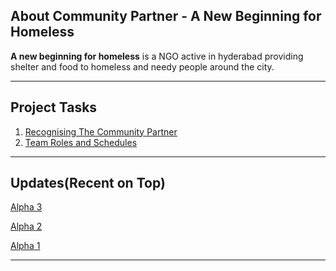 ## About Community Partner - A New Beginning for Homeless
**A new beginning for homeless** is a NGO active in hyderabad providing shelter and food to homeless and needy people around the city.

<hr/>

## Project Tasks


1. [Recognising The Community Partner](https://raw.githubusercontent.com/HITAM-EPICS/a-new-beginning/master/docs/task1.txt)
2. [Team Roles and Schedules](https://hitam-epics.github.io/a-new-beginning/task2.txt)

<hr/>

## Updates(Recent on Top)

[Alpha 3](https://github.com/HITAM-EPICS/a-new-beginning/releases/download/V0.3-alpha/ANBFH1.apk)

[Alpha 2](https://github.com/HITAM-EPICS/a-new-beginning/releases/download/V0.2-alpha/ANBFH.apk)

[Alpha 1](https://github.com/HITAM-EPICS/a-new-beginning/releases/download/V0.1-alpha/ANBFH.apk)

<hr/>
